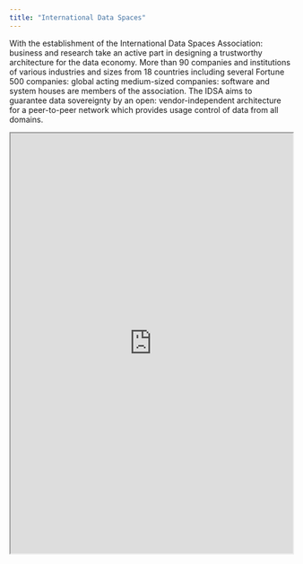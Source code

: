 ```yaml
---
title: "International Data Spaces"
---
```


With the establishment of the International Data Spaces Association: business and research take an active part in designing a trustworthy architecture for the data economy. More than 90 companies and institutions of various industries and sizes from 18 countries including several Fortune 500 companies: global acting medium-sized companies: software and system houses are members of the association. The IDSA aims to guarantee data sovereignty by an open: vendor-independent architecture for a peer-to-peer network which provides usage control of data from all domains.

<iframe height="750" width="100%" src="https://ewelton.github.io/ktest/wiki.html#International%20Data%20Spaces"></iframe>
